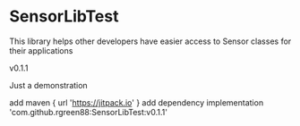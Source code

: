 # SensorLibTest

This library helps other developers have easier access to Sensor classes for their applications

v0.1.1

Just a demonstration

add maven { url 'https://jitpack.io' }
add dependency  implementation 'com.github.rgreen88:SensorLibTest:v0.1.1'
